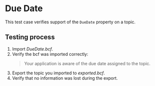 # Due Date

This test case verifies support of the `DueDate` property on a topic.

## Testing process

1. Import _DueDate.bcf_.
2. Verify the bcf was imported correctly:
   > Your application is aware of the due date assigned to the topic.
3. Export the topic you imported to _exported.bcf_.
4. Verify that no information was lost during the export.

